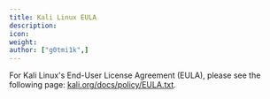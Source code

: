 ```yaml
---
title: Kali Linux EULA
description:
icon:
weight:
author: ["g0tmi1k",]
---
```


For Kali Linux's End-User License Agreement (EULA), please see the following page: [kali.org/docs/policy/EULA.txt](/docs/policy/EULA.txt).
